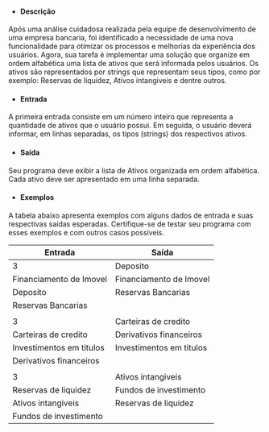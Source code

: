 * #### Descrição

Após uma análise cuidadosa realizada pela equipe de desenvolvimento de uma empresa bancaria, foi identificado a necessidade de uma nova funcionalidade para otimizar os processos e melhorias da experiência dos usuários. Agora, sua tarefa é implementar uma solução que organize em ordem alfabética uma lista de ativos que será informada pelos usuários. Os ativos são representados por strings que representam seus tipos, como por exemplo: Reservas de liquidez, Ativos intangiveis e dentre outros.


* #### Entrada
A primeira entrada consiste em um número inteiro que representa a  quantidade de ativos que o usuário possui. Em seguida, o usuário deverá  informar, em linhas separadas, os tipos (strings) dos respectivos ativos.


* #### Saída
Seu programa deve exibir a lista de Ativos organizada em ordem alfabética. Cada ativo deve ser apresentado em uma linha separada.


* #### Exemplos
A tabela abaixo apresenta exemplos com alguns dados de entrada e suas respectivas saídas esperadas. Certifique-se de testar seu programa com esses exemplos e com outros casos possíveis.

| Entrada                  | 	Saída                   |
|--------------------------|--------------------------|
| 3                        | Deposito                 |
| Financiamento de Imovel  | Financiamento de Imovel  |
| Deposito                 | Reservas Bancarias       |
| Reservas Bancarias       |                          |
|                          |                          |
| 3                        | Carteiras de credito     |
| Carteiras de credito     | Derivativos financeiros  |
| Investimentos em titulos | Investimentos em titulos |
| Derivativos financeiros  |                          |
|                          |                          |
| 3                        | Ativos intangiveis       |
| Reservas de liquidez     | Fundos de investimento   |
| Ativos intangiveis       | Reservas  de liquidez    |
| Fundos de investimento   |                          |






